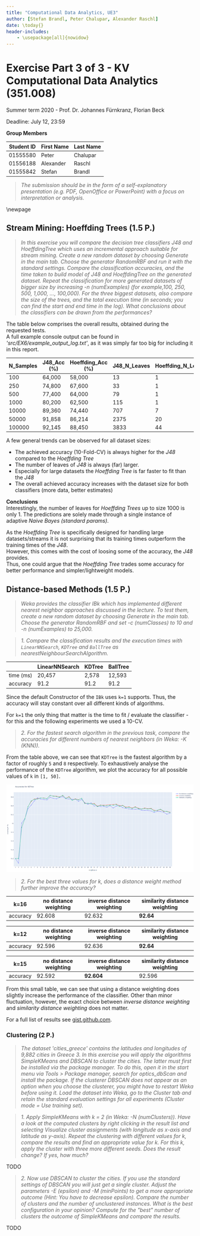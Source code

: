 ```yaml
---
title: "Computational Data Analytics, UE3"
author: [Stefan Brandl, Peter Chalupar, Alexander Raschl]
date: \today{}
header-includes: 
	- \usepackage[all]{nowidow}
---
```


# Exercise Part 3 of 3 - KV Computational Data Analytics (351.008)
Summer term 2020 - Prof. Dr. Johannes Fürnkranz, Florian Beck

Deadline: July 12, 23:59

**Group Members**

| Student ID    | First Name  | Last Name      |
| --------------|-------------|----------------|
| 01555580      | Peter       | Chalupar       |
| 01556188      | Alexander   | Raschl         |
| 01555842      | Stefan      | Brandl         |

> *The submission should be in the form of a self-explanatory presentation (e.g. PDF, OpenOffice or PowerPoint) with a focus on interpretation or analysis.*

\newpage

## Stream Mining: Hoeffding Trees (1.5 P.)

> *In this exercise you will compare the decision tree classifiers J48 and HoeffdingTree which
   uses an incremental approach suitable for stream mining. Create a new random dataset by choosing Generate in the main tab. Choose the generator RandomRBF and run it with the standard settings. Compare the classification accuracies, and the time taken to build model of J48 and HoeffdingTree on the generated dataset. Repeat the classification for more generated datasets of bigger size by increasing -n (numExamples) (for example,100, 250, 500, 1,000, ..., 100,000). For the three biggest datasets, also compare the size of the trees, and the total execution time (in seconds; you can find the start and end time in the log). What conclusions about the classifiers can be drawn from the performances?*

The table below comprises the overall results, obtained during the requested tests.  
A full example console output can be found in _'src/EX6/example_output_log.txt'_, as it was simply far too big for including it in this report. 

| N_Samples            | J48_Acc (%)          | Hoeffding_Acc (%)    | J48_N_Leaves         | Hoeffding_N_Leaves   | J48_Time (s)         | Hoeffding_Time (s)  |
|----------------------|----------------------|----------------------|----------------------|----------------------|----------------------|---------------------|
| 100                  | 64,000               | 58,000               | 13                   | 1                    | 0,054                | 0,036               |
| 250                  | 74,800               | 67,600               | 33                   | 1                    | 0,064                | 0,032               |
| 500                  | 77,400               | 64,000               | 79                   | 1                    | 0,088                | 0,038               |
| 1000                 | 80,200               | 62,500               | 115                  | 1                    | 0,200                | 0,061               |
| 10000                | 89,360               | 74,440               | 707                  | 7                    | 2,459                | 0,700               |
| 50000                | 91,858               | 86,214               | 2375                 | 20                   | 28,205               | 1,564               |
| 100000               | 92,145               | 88,450               | 3833                 | 44                   | 91,481               | 3,171               |
 
A few general trends can be observed for all dataset sizes:
- The achieved accuracy (10-Fold-CV) is always higher for the _J48_ compared to the _Hoeffding Tree_
- The number of leaves of _J48_ is always (far) larger.
- Especially for large datasets the _Hoeffding Tree_ is far faster to fit than the _J48_
- The overall achieved accuracy increases with the dataset size for both classifiers (more data, better estimates)

__Conclusions__  
Interestingly, the number of leaves for _Hoeffding Trees_ up to size 1000 is only 1. The predictions are solely made through a single instance of adaptive _Naive Bayes_ _(standard params)_.

As the _Hoeffding Tree_ is specifically designed for handling large datasets/streams it is not surprising that its training times outperform the training times of the _J48_.  
However, this comes with the cost of loosing some of the accuracy, the _J48_ provides.  
Thus, one could argue that the _Hoeffding Tree_ trades some accuracy for better performance and simpler/lightweight models. 




## Distance-based Methods (1.5 P.)

> *Weka provides the classifier IBk which has implemented different nearest neighbor approaches
   discussed in the lecture. To test them, create a new random dataset by choosing Generate in the
   main tab. Choose the generator RandomRBF and set -c (numClasses) to 10 and -n (numExamples)
   to 25,000.*

> *1. Compare the classification results and the execution times with `LinearNNSearch`, `KDTree`
      and `BallTree` as nearestNeighbourSearchAlgorithm.*

|           | LinearNNSearch | KDTree | BallTree |
|-----------|----------------|--------|----------|
| time (ms) | 20,457         | 2,578  | 12,593   |
| accuracy  | 91.2           | 91.2   | 91.2     |

Since the default Constructor of the `IBk` uses `k=1` supports. Thus, the accuracy will stay constant over all different kinds of algorithms. 

For `k=1` the only thing that matter is the time to fit / evaluate the classifier - for this and the following experiments we used a 10-CV. 

> *2. For the fastest search algorithm in the previous task, compare the accuracies for different
       numbers of nearest neighbors (in Weka: -K (KNN)).*

From the table above, we can see that `KDTree` is the fastest algorithm by a factor of roughly `5` and `8` respectively.
To exhaustively analyse the performance of the `KDTree` algorithm, we plot the accuracy for all possible values of `k` in `[1, 50]`.

![Accuracies](figs/accuracies.png)

> *2. For the best three values for k, does a
       distance weight method further improve the accuracy?*

| k=16     | no distance weighting | inverse distance weighting | similarity distance weighting |
|----------|-----------------------|----------------------------|-------------------------------|
| accuracy | 92.608                | 92.632                     | **92.64**                     |

| k=12     | no distance weighting | inverse distance weighting | similarity distance weighting |
|----------|-----------------------|----------------------------|-------------------------------|
| accuracy | 92.596                | 92.636                     | **92.64**                     |

| k=15     | no distance weighting | inverse distance weighting | similarity distance weighting |
|----------|-----------------------|----------------------------|-------------------------------|
| accuracy | 92.592                | **92.604**                 | 92.596                        |

From this small table, we can see that using a distance weighting does slightly increase the performance of the classifier.
Other than minor fluctuation, however, the exact choice between *inverse distance weighting* and *similarity distance weighting* does not matter. 

For a full list of results see [gist.github.com](https://gist.github.com/Steve2608/9e56e1b5a3fb7b4b8f5112e9b59e9017).

### Clustering (2 P.)

> *The dataset 'cities_greece' contains the latitudes and longitudes of 9,882 cities in Greece 3. In
   this exercise you will apply the algorithms SimpleKMeans and DBSCAN to cluster the cities. The
   latter must first be installed via the package manager. To do this, open it in the start menu via
   Tools > Package manager, search for optics_dbScan and install the package. If the clusterer
   DBSCAN does not appear as an option when you choose the clusterer, you might have to restart
   Weka before using it.
   Load the dataset into Weka, go to the Cluster tab and retain the standard evaluation settings for
   all experiments (Cluster mode = Use training set).*

> *1. Apply SimpleKMeans with k = 2 (in Weka: -N (numClusters)). Have a look at the computed
      clusters by right clicking in the result list and selecting Visualize cluster assignments
      (with longitude as x-axis and latitude as y-axis). Repeat the clustering with different
      values for k, compare the results and find an appropriate value for k. For this k, apply
      the cluster with three more different seeds. Does the result change? If yes, how much?*
>
TODO

> *2. Now use DBSCAN to cluster the cities. If you use the standard settings of DBSCAN you will
      just get a single cluster. Adjust the parameters -E (epsilon) and -M (minPoints) to get a
      more appropriate outcome (Hint: You have to decrease epsilon). Compare the number
      of clusters and the number of unclustered instances. What is the best configuration in
      your opinion? Compute for the "best" number of clusters the outcome of SimpleKMeans
      and compare the results.*

TODO
